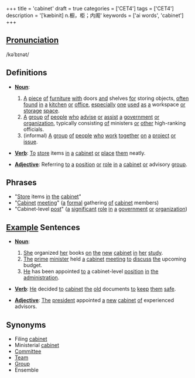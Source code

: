 +++
title = 'cabinet'
draft = true
categories = ['CET4']
tags = ['CET4']
description = '[ˈkæbinit] n.橱，柜；内阁'
keywords = ['ai words', 'cabinet']
+++

## [Pronunciation](/post/pronunciation/)
/kəˈbɪnət/

## Definitions
- **[Noun](/post/noun/)**: 
    1. [A](/post/a/) [piece](/post/piece/) [of](/post/of/) [furniture](/post/furniture/) [with](/post/with/) doors [and](/post/and/) shelves [for](/post/for/) storing objects, [often](/post/often/) [found](/post/found/) [in](/post/in/) [a](/post/a/) [kitchen](/post/kitchen/) [or](/post/or/) [office](/post/office/), [especially](/post/especially/) [one](/post/one/) [used](/post/used/) [as](/post/as/) [a](/post/a/) workspace [or](/post/or/) [storage](/post/storage/) [space](/post/space/).
    2. [A](/post/a/) [group](/post/group/) [of](/post/of/) [people](/post/people/) [who](/post/who/) [advise](/post/advise/) [or](/post/or/) [assist](/post/assist/) [a](/post/a/) [government](/post/government/) [or](/post/or/) [organization](/post/organization/), typically consisting [of](/post/of/) ministers [or](/post/or/) [other](/post/other/) high-ranking officials.
    3. (informal) [A](/post/a/) [group](/post/group/) [of](/post/of/) [people](/post/people/) [who](/post/who/) [work](/post/work/) [together](/post/together/) [on](/post/on/) [a](/post/a/) [project](/post/project/) [or](/post/or/) [issue](/post/issue/).

- **[Verb](/post/verb/)**: [To](/post/to/) [store](/post/store/) items [in](/post/in/) [a](/post/a/) [cabinet](/post/cabinet/) [or](/post/or/) [place](/post/place/) [them](/post/them/) neatly.
- **[Adjective](/post/adjective/)**: Referring [to](/post/to/) [a](/post/a/) [position](/post/position/) [or](/post/or/) [role](/post/role/) [in](/post/in/) [a](/post/a/) [cabinet](/post/cabinet/) [or](/post/or/) advisory [group](/post/group/).

## Phrases
- "[Store](/post/store/) items [in](/post/in/) [the](/post/the/) [cabinet](/post/cabinet/)"
- "[Cabinet](/post/cabinet/) [meeting](/post/meeting/)" ([a](/post/a/) [formal](/post/formal/) gathering [of](/post/of/) [cabinet](/post/cabinet/) members)
- "Cabinet-level [post](/post/post/)" ([a](/post/a/) [significant](/post/significant/) [role](/post/role/) [in](/post/in/) [a](/post/a/) [government](/post/government/) [or](/post/or/) [organization](/post/organization/))

## [Example](/post/example/) Sentences
- **[Noun](/post/noun/)**: 
    1. [She](/post/she/) organized [her](/post/her/) books [on](/post/on/) [the](/post/the/) [new](/post/new/) [cabinet](/post/cabinet/) [in](/post/in/) [her](/post/her/) [study](/post/study/).
    2. [The](/post/the/) [prime](/post/prime/) [minister](/post/minister/) held [a](/post/a/) [cabinet](/post/cabinet/) [meeting](/post/meeting/) [to](/post/to/) [discuss](/post/discuss/) [the](/post/the/) upcoming budget.
    3. [He](/post/he/) has been appointed [to](/post/to/) [a](/post/a/) cabinet-level [position](/post/position/) [in](/post/in/) [the](/post/the/) [administration](/post/administration/).

- **[Verb](/post/verb/)**: [He](/post/he/) decided [to](/post/to/) [cabinet](/post/cabinet/) [the](/post/the/) [old](/post/old/) documents [to](/post/to/) [keep](/post/keep/) [them](/post/them/) [safe](/post/safe/).
- **[Adjective](/post/adjective/)**: [The](/post/the/) [president](/post/president/) appointed [a](/post/a/) [new](/post/new/) [cabinet](/post/cabinet/) [of](/post/of/) experienced advisors.

## Synonyms
- Filing [cabinet](/post/cabinet/)
- Ministerial [cabinet](/post/cabinet/)
- [Committee](/post/committee/)
- [Team](/post/team/)
- [Group](/post/group/)
- Ensemble
